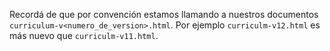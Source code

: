 Recordá de que por convención estamos llamando a nuestros documentos `curriculum-v<numero_de_version>.html`. Por ejemplo `curriculm-v12.html` es más nuevo que `curriculm-v11.html`.